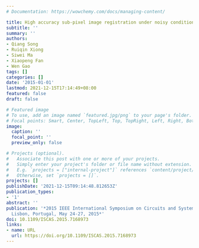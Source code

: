 ```yaml
---
# Documentation: https://wowchemy.com/docs/managing-content/

title: High accuracy sub-pixel image registration under noisy condition
subtitle: ''
summary: ''
authors:
- Qiang Song
- Ruiqin Xiong
- Siwei Ma
- Xiaopeng Fan
- Wen Gao
tags: []
categories: []
date: '2015-01-01'
lastmod: 2021-12-15T17:14:49+08:00
featured: false
draft: false

# Featured image
# To use, add an image named `featured.jpg/png` to your page's folder.
# Focal points: Smart, Center, TopLeft, Top, TopRight, Left, Right, BottomLeft, Bottom, BottomRight.
image:
  caption: ''
  focal_point: ''
  preview_only: false

# Projects (optional).
#   Associate this post with one or more of your projects.
#   Simply enter your project's folder or file name without extension.
#   E.g. `projects = ["internal-project"]` references `content/project/deep-learning/index.md`.
#   Otherwise, set `projects = []`.
projects: []
publishDate: '2021-12-15T09:14:48.812653Z'
publication_types:
- '1'
abstract: ''
publication: '*2015 IEEE International Symposium on Circuits and Systems, ISCAS 2015,
  Lisbon, Portugal, May 24-27, 2015*'
doi: 10.1109/ISCAS.2015.7168973
links:
- name: URL
  url: https://doi.org/10.1109/ISCAS.2015.7168973
---
```

